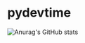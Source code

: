 # pydevtime
![Anurag's GitHub stats](https://github-readme-stats.vercel.app/api?username=tvtrong&theme=radical&show_icons=true)

